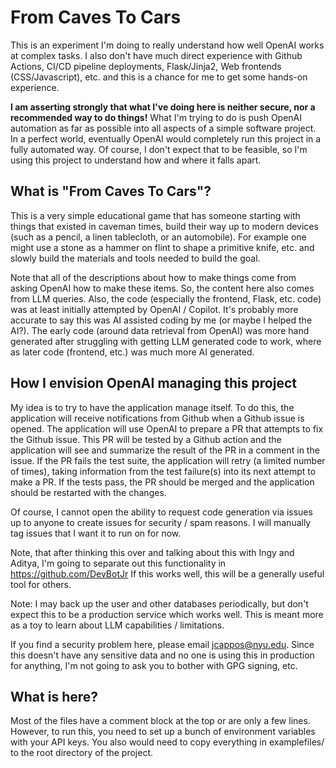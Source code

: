 # From Caves To Cars

This is an experiment I'm doing to really understand how well OpenAI works at complex tasks.  I also don't have much direct experience with Github Actions, CI/CD pipeline deployments, Flask/Jinja2, Web frontends (CSS/Javascript), etc. and this is a chance for me to get some hands-on experience.

**I am asserting strongly that what I've doing here is neither secure, nor a recommended way to do things!**   What I'm trying to do is push OpenAI automation as far as possible into all aspects of a simple software project.  In a perfect world, eventually OpenAI would completely run this project in a fully automated way.  Of course, I don't expect that to be feasible, so I'm using this project to understand how and where it falls apart.

## What is "From Caves To Cars"?
This is a very simple educational game that has someone starting with things that existed in caveman times, build their way up to modern devices (such as a pencil, a linen tablecloth, or an automobile).  For example one might use a stone as a hammer on flint to shape a primitive knife, etc. and slowly build the materials and tools needed to build the goal.

Note that all of the descriptions about how to make things come from asking OpenAI how to make these items.  So, the content here also comes from LLM queries.  Also, the code (especially the frontend, Flask, etc. code) was at least initially attempted by OpenAI / Copilot.  It's probably more accurate to say this was AI assisted coding by me (or maybe I helped the AI?).  The early code (around data retrieval from OpenAI) was more hand generated after struggling with getting LLM generated code to work, where as later code (frontend, etc.) was much more AI generated.  

## How I envision OpenAI managing this project
My idea is to try to have the application manage itself.  To do this, the application will receive notifications from Github when a Github issue is opened.  The application will use OpenAI to prepare a PR that attempts to fix the Github issue.  This PR will be tested by a Github action and the application will see and summarize the result of the PR in a comment in the issue.  If the PR fails the test suite, the application will retry (a limited number of times), taking information from the test failure(s) into its next attempt to make a PR. If the tests pass, the PR should be merged and the application should be restarted with the changes.  

Of course, I cannot open the ability to request code generation via issues up to anyone to create issues for security / spam reasons.  I will manually tag issues that I want it to run on for now.

Note, that after thinking this over and talking about this with Ingy and Aditya, I'm going to separate out this functionality in https://github.com/DevBotJr   If this works well, this will be a generally useful tool for others.

Note: I may back up the user and other databases periodically, but don't expect this to be a production service which works well.  This is meant more as a toy to learn about LLM capabilities / limitations.

If you find a security problem here, please email jcappos@nyu.edu.  Since this doesn't have any sensitive data and no one is using this in production for anything, I'm not going to ask you to bother with GPG signing, etc.

## What is here?
Most of the files have a comment block at the top or are only a few lines.   However, to run this, you need to set up a bunch of environment variables with your API keys.   You also would need to copy everything in examplefiles/ to the root directory of the project.   
